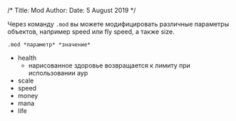 /*
Title: Mod
Author:
Date: 5 August 2019
*/

Через команду `.mod` вы можете модифицировать различные параметры объектов, например speed или fly speed, а также size.

```
.mod *параметр* *значение*
```

- health
    - нарисованное здоровье возвращается к лимиту при использовании аур
- scale
- speed
- money
- mana
- life